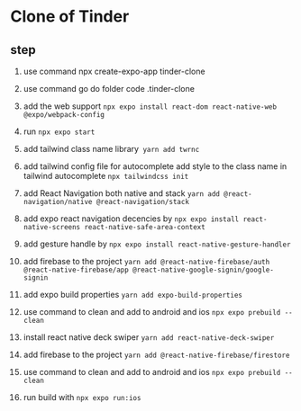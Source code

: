 # Clone of Tinder

## step

1. use command npx create-expo-app tinder-clone

2. use command go do folder code .tinder-clone

3. add the web support `npx expo install react-dom react-native-web @expo/webpack-config`

4. run `npx expo start`

5. add tailwind class name library` yarn add twrnc`

6. add tailwind config file for autocomplete add style to the class name in tailwind autocomplete `npx tailwindcss init`

7. add React Navigation both native and stack `yarn add @react-navigation/native @react-navigation/stack`

8. add expo react navigation decencies by `npx expo install react-native-screens react-native-safe-area-context`

9. add gesture handle by `npx expo install react-native-gesture-handler`

10. add firebase to the project
    `yarn add @react-native-firebase/auth @react-native-firebase/app @react-native-google-signin/google-signin`

11. add expo build properties
    `yarn add expo-build-properties`

12. use command to clean and add to android and ios
    `npx expo prebuild --clean`

13. install react native deck swiper
    `yarn add react-native-deck-swiper`

14. add firebase to the project
    `yarn add @react-native-firebase/firestore`

15. use command to clean and add to android and ios
    `npx expo prebuild --clean`

16. run build with
    `npx expo run:ios`
